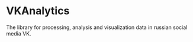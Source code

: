 # VKAnalytics
The library for processing, analysis and visualization data in russian social media VK.
